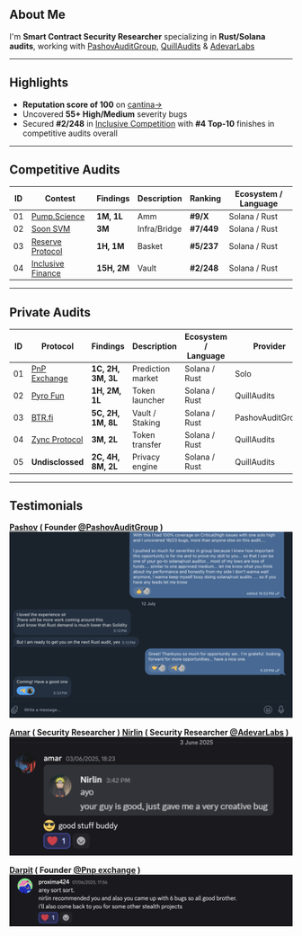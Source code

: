 ## About Me 
I'm **Smart Contract Security Researcher** specializing in **Rust/Solana audits**, working with [PashovAuditGroup](https://x.com/PashovAuditGrp), [QuillAudits](https://x.com/QuillAudits_AI) & [AdevarLabs](https://x.com/AdevarLabs)

---

## Highlights

-  **Reputation score of 100** on [cantina→](https://cantina.xyz/u/chitresh)
-  Uncovered **55+ High/Medium** severity bugs
-  Secured **#2/248** in [Inclusive Competition](https://cantina.xyz/competitions/3eff5a8f-b73a-4cfe-8c54-546b475548f0) with **#4 Top-10** finishes in competitive audits overall

---

## Competitive Audits

|  ID |  Contest |  Findings |  Description |  Ranking |  Ecosystem / Language |
|------|-----------|-------------|----------------|------------|------------------------|
| 01   | [Pump.Science](https://code4rena.com/audits/2025-01-pump-science) | **1M, 1L** | Amm | **#9/X** | Solana / Rust | 
| 02   | [Soon SVM](https://cantina.xyz/competitions/08c2b0b4-8449-4136-82a2-7074ccdfffac) | **3M** | Infra/Bridge | **#7/449** | Solana / Rust |
| 03   | [Reserve Protocol](https://cantina.xyz/competitions/8b94becd-54e7-41cd-88e6-caae7becc76a) | **1H, 1M** | Basket | **#5/237** | Solana / Rust |
| 04   | [Inclusive Finance](https://cantina.xyz/competitions/3eff5a8f-b73a-4cfe-8c54-546b475548f0) | **15H, 2M** | Vault | **#2/248**  | Solana / Rust |

---

## Private Audits

|  ID |  Protocol     |  Findings           |  Description     |  Ecosystem / Language |  Provider       |  Report                                                                 |
|------|----------------|----------------------|-------------------|------------------------|------------------|--------------------------------------------------------------------------|
| 01   | [PnP Exchange](https://pnp.exchange) | **1C, 2H, 3M, 3L** | Prediction market      | Solana / Rust      | Solo             | [Link](https://github.com/ctrusonchain/ctrusonchain/blob/main/reports/pnpreport.md) |
| 02   | [Pyro Fun](https://pyro.fun/)        | **1H, 2M, 1L**         | Token launcher         | Solana / Rust      | QuillAudits       | *Not public*                                                               |
| 03   | [BTR.fi](https://btr.fi/)            | **5C, 2H, 1M, 8L** | Vault / Staking        | Solana / Rust      | PashovAuditGroup  | *Not public*                                                               |
| 04   | [Zync Protocol](https://zynklabs.xyz/) | **3M, 2L**        | Token transfer                | Solana / Rust      | QuillAudits           | *Not public*                                                               |
| 05   | **Undisclossed**                | **2C, 4H, 8M, 2L**        | Privacy engine                | Solana / Rust      | QuillAudits          | *Not public*                                                               |

---

## Testimonials
**[Pashov](https://x.com/pashovkrum) ( Founder [@PashovAuditGroup](https://x.com/PashovAuditGrp) )**
![Pashov's Testimonial](testimonials/testimony3.png)

**[Amar](https://x.com/amarfares_) ( Security Researcher )**
**[Nirlin](https://x.com/0xnirlin) ( Security Researcher [@AdevarLabs](https://x.com/AdevarLabs) )**
![testimonial](/testimonials/testimony2.png)

**[Darpit](https://x.com/proxima424) ( Founder [@Pnp exchange](https://x.com/predictandpump) )**
![Darpit's testimonial](/testimonials/testimony1.png)

